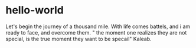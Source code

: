 # hello-world
Let's begin the journey of a thousand mile. 
With life comes battels, and i am ready to face, and overcome them. 
" the moment one realizes they are not special, is the true moment they want to be specail" Kaleab. 
